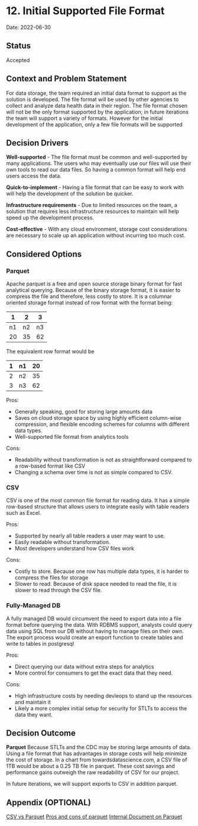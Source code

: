 # 12. Initial Supported File Format

Date: 2022-06-30

## Status

Accepted

## Context and Problem Statement

For data storage, the team required an initial data format to support as the solution is developed. The file format will be used by other agencies to collect and analyze data health data in their region. The file format chosen will not be the only format supported by the application; in future iterations the team will support a variety of formats. However for the initial development of the application, only a few file formats will be supported 

## Decision Drivers

**Well-supported** - The file format must be common and well-supported by many applications. The users who may eventually use our files will use their own tools to read our data files. So having a common format will help end users access the data. 

**Quick-to-implement** - Having a file format that can be easy to work with will help the development of the solution be quicker. 

**Infrastructure requirements** - Due to limited resources on the team, a solution that requires less infrastructure resources to maintain will help speed up the development process.

**Cost-effective** - With any cloud environment, storage cost considerations are necessary to scale up an application without incurring too much cost. 

## Considered Options

### Parquet
Apache parquet is a free and open source storage binary format for fast analytical querying. Because of the binary storage format, it is easier to compress the file and therefore, less costly to store. It is a columnar oriented storage format instead of row format with the format being:

| 1  | 2  | 3  |
|----|----|----|
| n1 | n2 | n3 |
| 20 | 35 | 62 | 

The equivalent row format would be 

| 1  | n1 | 20 |
|----|----|----|
| 2  | n2 | 35 |
| 3  | n3 | 62 |


Pros: 
- Generally speaking, good for storing large amounts data
- Saves on cloud storage space by using highly efficient column-wise compression, and flexible encoding schemes for columns with different data types.
- Well-supported file format from analytics tools

Cons:
- Readability without transformation is not as straightforward compared to a row-based format like CSV
- Changing a schema over time is not as simple compared to CSV.


### CSV
CSV is one of the most common file format for reading data. It has a simple row-based structure that allows users to integrate easily with table readers such as Excel. 

Pros: 
- Supported by nearly all table readers a user may want to use.
- Easily readable without transformation. 
- Most developers understand how CSV files work

Cons:
- Costly to store. Because one row has multiple data types, it is harder to compress the files for storage
- Slower to read. Because of disk space needed to read the file, it is slower to read through the CSV file.  

### Fully-Managed DB
A fully managed DB would circumvent the need to export data into a file format before querying the data. With RDBMS support, analysts could query data using SQL from our DB without having to manage files on their own. The export process would create an export function to create tables and write to tables in postgresql

Pros: 
- Direct querying our data without extra steps for analytics
- More control for consumers to get the exact data that they need. 

Cons:
- High infrastructure costs by needing devleops to stand up the resources and maintain it
- Likely a more complex initial setup for security for STLTs to access the data they want. 

## Decision Outcome

**Parquet** 
Because STLTs and the CDC may be storing large amounts of data. Using a file format that has advantages in storage costs will help minimize the cost of storage. In a chart from towardsdatascience.com, a CSV file of 1TB would be about a 0.25 TB file in parquet. These cost savings and performance gains outweigh the raw readability of CSV for our project. 

In future iterations, we will support exports to CSV in addition parquet. 


## Appendix (OPTIONAL)

[CSV vs Parquet](https://towardsdatascience.com/csv-files-for-storage-no-thanks-theres-a-better-option-72c78a414d1d)
[Pros and cons of parquet](https://stackoverflow.com/questions/36822224/what-are-the-pros-and-cons-of-parquet-format-compared-to-other-formats)
[Internal Document on Parquet](https://docs.google.com/spreadsheets/d/1IPAElrM3RoPPFDHtjU3JSImBCXfMIO_NvwgzmKYkUHM/edit#gid=0)